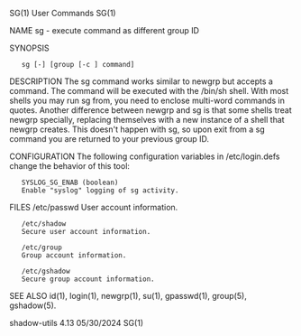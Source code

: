 SG(1)									 User Commands									 SG(1)

NAME
       sg - execute command as different group ID

SYNOPSIS

       sg [-] [group [-c ] command]

DESCRIPTION
       The sg command works similar to newgrp but accepts a command. The command will be executed with the /bin/sh shell. With most shells you may run sg
       from, you need to enclose multi-word commands in quotes. Another difference between newgrp and sg is that some shells treat newgrp specially, replacing
       themselves with a new instance of a shell that newgrp creates. This doesn't happen with sg, so upon exit from a sg command you are returned to your
       previous group ID.

CONFIGURATION
       The following configuration variables in /etc/login.defs change the behavior of this tool:

       SYSLOG_SG_ENAB (boolean)
	   Enable "syslog" logging of sg activity.

FILES
       /etc/passwd
	   User account information.

       /etc/shadow
	   Secure user account information.

       /etc/group
	   Group account information.

       /etc/gshadow
	   Secure group account information.

SEE ALSO
       id(1), login(1), newgrp(1), su(1), gpasswd(1), group(5), gshadow(5).

shadow-utils 4.13							  05/30/2024									 SG(1)
